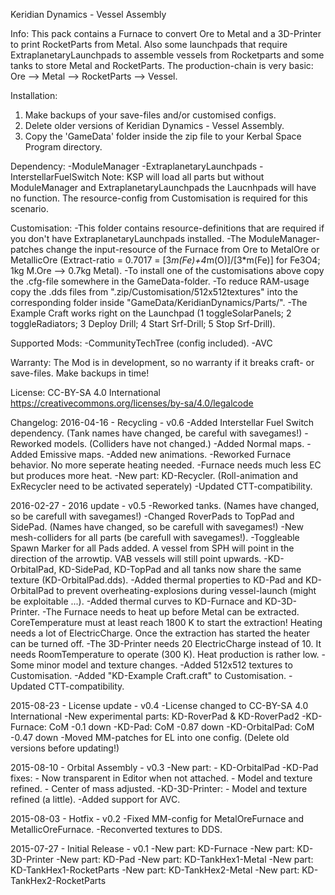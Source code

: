 Keridian Dynamics - Vessel Assembly

Info:
This pack contains a Furnace to convert Ore to Metal and a 3D-Printer to print RocketParts from Metal. Also some launchpads that require ExtraplanetaryLaunchpads to assemble vessels from Rocketparts and some tanks to store Metal and RocketParts. The production-chain is very basic: Ore --> Metal --> RocketParts --> Vessel.

Installation:
1. Make backups of your save-files and/or customised configs.
2. Delete older versions of Keridian Dynamics - Vessel Assembly.
3. Copy the 'GameData' folder inside the zip file to your Kerbal Space Program directory.

Dependency:
-ModuleManager
-ExtraplanetaryLaunchpads
-InterstellarFuelSwitch
Note: KSP will load all parts but without ModuleManager and ExtraplanetaryLaunchpads the Laucnhpads will have no function. The resource-config from Customisation is required for this scenario.

Customisation:
-This folder contains resource-definitions that are required if you don't have ExtraplanetaryLaunchpads installed. 
-The ModuleManager-patches change the input-resource of the Furnace from Ore to MetalOre or MetallicOre (Extract-ratio = 0.7017 = [3*m(Fe)+4*m(O)]/[3*m(Fe)] for Fe3O4; 1kg M.Ore --> 0.7kg Metal). 
-To install one of the customisations above copy the .cfg-file somewhere in the GameData-folder.
-To reduce RAM-usage copy the .dds files from ".zip/Customisation/512x512textures" into the corresponding folder inside "GameData/KeridianDynamics/Parts/".
-The Example Craft works right on the Launchpad (1 toggleSolarPanels; 2 toggleRadiators; 3 Deploy Drill; 4 Start Srf-Drill; 5 Stop Srf-Drill).

Supported Mods:
-CommunityTechTree (config included).
-AVC

Warranty:
The Mod is in development, so no warranty if it breaks craft- or save-files. Make backups in time!

License:
CC-BY-SA 4.0 International 
https://creativecommons.org/licenses/by-sa/4.0/legalcode

Changelog:
2016-04-16 - Recycling - v0.6
	-Added Interstellar Fuel Switch dependency. (Tank names have changed, be careful with savegames!)
	-Reworked models. (Colliders have not changed.)
	-Added Normal maps.
	-Added Emissive maps.
	-Added new animations.
	-Reworked Furnace behavior. No more seperate heating needed. 
	-Furnace needs much less EC but produces more heat.
	-New part: KD-Recycler. (Roll-animation and ExRecycler need to be activated seperately)
	-Updated CTT-compatibility.

2016-02-27 - 2016 update - v0.5
	-Reworked tanks. (Names have changed, so be carefull with savegames!)
	-Changed RoverPads to TopPad and SidePad. (Names have changed, so be carefull with savegames!)
	-New mesh-colliders for all parts (be carefull with savegames!).
	-Toggleable Spawn Marker for all Pads added. A vessel from SPH will point in the direction of the arrowtip. VAB vessels will still point upwards.
	-KD-OrbitalPad, KD-SidePad, KD-TopPad and all tanks now share the same texture (KD-OrbitalPad.dds).
	-Added thermal properties to KD-Pad and KD-OrbitalPad to prevent overheating-explosions during vessel-launch (might be exploitable ...).
	-Added thermal curves to KD-Furnace and KD-3D-Printer.
	-The Furnace needs to heat up before Metal can be extracted. CoreTemperature must at least reach 1800 K to start the extraction! Heating needs a lot of ElectricCharge. Once the extraction has started the heater can be turned off. 
	-The 3D-Printer needs 20 ElectricCharge instead of 10. It needs RoomTemperature to operate (300 K). Heat production is rather low.
	-Some minor model and texture changes.
	-Added 512x512 textures to Customisation.
	-Added "KD-Example Craft.craft" to Customisation.
	-Updated CTT-compatibility.

2015-08-23 - License update - v0.4
	-License changed to CC-BY-SA 4.0 International
	-New experimental parts: KD-RoverPad & KD-RoverPad2
	-KD-Furnace: CoM -0.1 down
	-KD-Pad: CoM -0.87 down
	-KD-OrbitalPad: CoM -0.47 down
	-Moved MM-patches for EL into one config. (Delete old versions before updating!)

2015-08-10 - Orbital Assembly - v0.3
	-New part:	- KD-OrbitalPad
	-KD-Pad fixes: 	- Now transparent in Editor when not attached.
			- Model and texture refined.
			- Center of mass adjusted.
	-KD-3D-Printer:	- Model and texture refined (a little).
	-Added support for AVC.

2015-08-03 - Hotfix - v0.2
	-Fixed MM-config for MetalOreFurnace and MetallicOreFurnace.
	-Reconverted textures to DDS.

2015-07-27 - Initial Release - v0.1
	-New part: KD-Furnace
	-New part: KD-3D-Printer
	-New part: KD-Pad
	-New part: KD-TankHex1-Metal
	-New part: KD-TankHex1-RocketParts
	-New part: KD-TankHex2-Metal
	-New part: KD-TankHex2-RocketParts